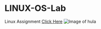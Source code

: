 # LINUX-OS-Lab
Linux Assignment 
[Click Here](https://github.com/rkakshayka/LINUX-OS-Lab/tree/master/Lab%20Evaluation%20Assignment)
![Image of hula](https://octodex.github.com/images/hula_loop_octodex03.gif)
